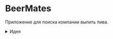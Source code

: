 # BeerMates

Приложение для поиска компании выпить пива.

<details>
    <summary>Идея</summary>

    В пятничный вечер настроение выпить пива, а все друзья и знакомые отказали? Или захотелось пропустить пинту другую в будний день, а все остальные работают? **BeerMates** поможет найти компанию для хмельного игристого!
</details>

